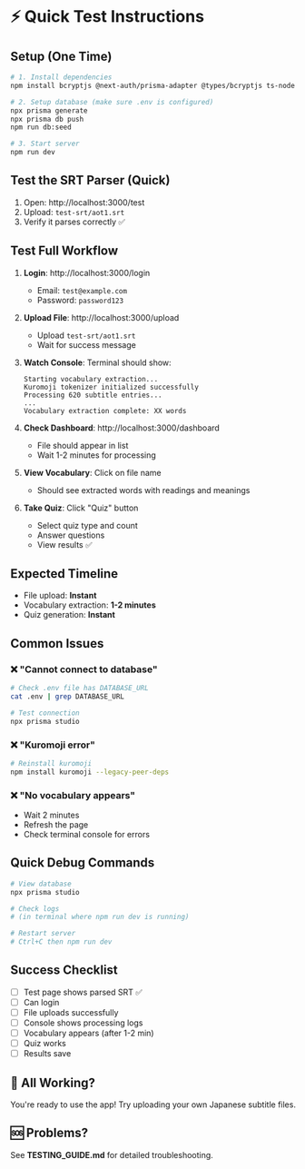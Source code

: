 # ⚡ Quick Test Instructions

## Setup (One Time)

```bash
# 1. Install dependencies
npm install bcryptjs @next-auth/prisma-adapter @types/bcryptjs ts-node jmdict-simplified-node --legacy-peer-deps

# 2. Setup database (make sure .env is configured)
npx prisma generate
npx prisma db push
npm run db:seed

# 3. Start server
npm run dev
```

## Test the SRT Parser (Quick)

1. Open: http://localhost:3000/test
2. Upload: `test-srt/aot1.srt`
3. Verify it parses correctly ✅

## Test Full Workflow

1. **Login**: http://localhost:3000/login
   - Email: `test@example.com`
   - Password: `password123`

2. **Upload File**: http://localhost:3000/upload
   - Upload `test-srt/aot1.srt`
   - Wait for success message

3. **Watch Console**: Terminal should show:
   ```
   Starting vocabulary extraction...
   Kuromoji tokenizer initialized successfully
   Processing 620 subtitle entries...
   ...
   Vocabulary extraction complete: XX words
   ```

4. **Check Dashboard**: http://localhost:3000/dashboard
   - File should appear in list
   - Wait 1-2 minutes for processing

5. **View Vocabulary**: Click on file name
   - Should see extracted words with readings and meanings

6. **Take Quiz**: Click "Quiz" button
   - Select quiz type and count
   - Answer questions
   - View results ✅

## Expected Timeline

- File upload: **Instant**
- Vocabulary extraction: **1-2 minutes**
- Quiz generation: **Instant**

## Common Issues

### ❌ "Cannot connect to database"
```bash
# Check .env file has DATABASE_URL
cat .env | grep DATABASE_URL

# Test connection
npx prisma studio
```

### ❌ "Kuromoji error"
```bash
# Reinstall kuromoji
npm install kuromoji --legacy-peer-deps
```

### ❌ "No vocabulary appears"
- Wait 2 minutes
- Refresh the page
- Check terminal console for errors

## Quick Debug Commands

```bash
# View database
npx prisma studio

# Check logs
# (in terminal where npm run dev is running)

# Restart server
# Ctrl+C then npm run dev
```

## Success Checklist

- [ ] Test page shows parsed SRT ✅
- [ ] Can login
- [ ] File uploads successfully
- [ ] Console shows processing logs
- [ ] Vocabulary appears (after 1-2 min)
- [ ] Quiz works
- [ ] Results save

## 🎉 All Working?

You're ready to use the app! Try uploading your own Japanese subtitle files.

## 🆘 Problems?

See **TESTING_GUIDE.md** for detailed troubleshooting.

